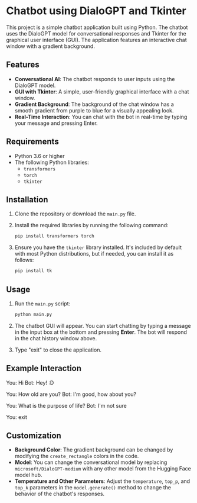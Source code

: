 # Chatbot using DialoGPT and Tkinter

This project is a simple chatbot application built using Python. The chatbot uses the DialoGPT model for conversational responses and Tkinter for the graphical user interface (GUI). The application features an interactive chat window with a gradient background.

## Features
- **Conversational AI**: The chatbot responds to user inputs using the DialoGPT model.
- **GUI with Tkinter**: A simple, user-friendly graphical interface with a chat window.
- **Gradient Background**: The background of the chat window has a smooth gradient from purple to blue for a visually appealing look.
- **Real-Time Interaction**: You can chat with the bot in real-time by typing your message and pressing Enter.

## Requirements
- Python 3.6 or higher
- The following Python libraries:
  - `transformers`
  - `torch`
  - `tkinter`

## Installation

1. Clone the repository or download the `main.py` file.
2. Install the required libraries by running the following command:

    ```bash
    pip install transformers torch
    ```

3. Ensure you have the `tkinter` library installed. It's included by default with most Python distributions, but if needed, you can install it as follows:

    ```bash
    pip install tk
    ```

## Usage

1. Run the `main.py` script:

    ```bash
    python main.py
    ```

2. The chatbot GUI will appear. You can start chatting by typing a message in the input box at the bottom and pressing **Enter**. The bot will respond in the chat history window above.
3. Type "exit" to close the application.

## Example Interaction
You: Hi Bot: Hey! :D

You: How old are you? Bot: I'm good, how about you?

You: What is the purpose of life? Bot: I'm not sure

You: exit

## Customization

- **Background Color**: The gradient background can be changed by modifying the `create_rectangle` colors in the code.
- **Model**: You can change the conversational model by replacing `microsoft/DialoGPT-medium` with any other model from the Hugging Face model hub.
- **Temperature and Other Parameters**: Adjust the `temperature`, `top_p`, and `top_k` parameters in the `model.generate()` method to change the behavior of the chatbot's responses.


